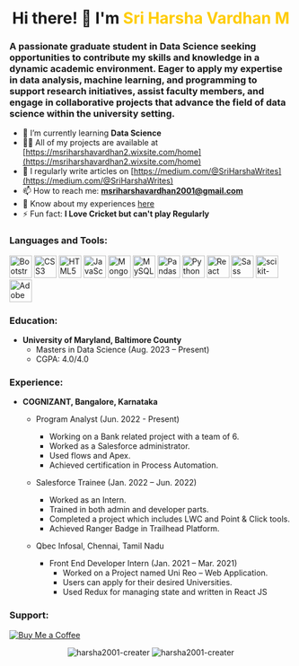 <h1 align="center">Hi there! 👋 I'm <span style="color:#ffcc00">Sri Harsha Vardhan M</span></h1>

### A passionate graduate student in Data Science seeking opportunities to contribute my skills and knowledge in a dynamic academic environment. Eager to apply my expertise in data analysis, machine learning, and programming to support research initiatives, assist faculty members, and engage in collaborative projects that advance the field of data science within the university setting.

- 🌱 I’m currently learning **Data Science**
- 👨‍💻 All of my projects are available at [https://msriharshavardhan2.wixsite.com/home](https://msriharshavardhan2.wixsite.com/home)
- 📝 I regularly write articles on [https://medium.com/@SriHarshaWrites](https://medium.com/@SriHarshaWrites)
- 📫 How to reach me: **msriharshavardhan2001@gmail.com**
- 📄 Know about my experiences [here](https://drive.google.com/drive/folders/1L73hcZNihTv0P5PmuPsqgAOWSauT12Ks?usp=sharing)
- ⚡ Fun fact: **I Love Cricket but can't play Regularly**

<h3 align="left">Languages and Tools:</h3>
<p align="left">
  <img src="https://img.icons8.com/color/48/000000/bootstrap.png" alt="Bootstrap" width="40" height="40"/>
  <img src="https://img.icons8.com/color/48/000000/css3.png" alt="CSS3" width="40" height="40"/>
  <img src="https://img.icons8.com/color/48/000000/html-5.png" alt="HTML5" width="40" height="40"/>
  <img src="https://img.icons8.com/color/48/000000/javascript.png" alt="JavaScript" width="40" height="40"/>
  <img src="https://img.icons8.com/color/48/000000/mongodb.png" alt="MongoDB" width="40" height="40"/>
  <img src="https://img.icons8.com/color/48/000000/mysql.png" alt="MySQL" width="40" height="40"/>
  <img src="https://img.icons8.com/color/48/000000/pandas.png" alt="Pandas" width="40" height="40"/>
  <img src="https://img.icons8.com/color/48/000000/python.png" alt="Python" width="40" height="40"/>
  <img src="https://img.icons8.com/color/48/000000/react-native.png" alt="React" width="40" height="40"/>
  <img src="https://img.icons8.com/color/48/000000/sass.png" alt="Sass" width="40" height="40"/>
  <img src="https://img.icons8.com/color/48/000000/sklearn.png" alt="scikit-learn" width="40" height="40"/>
  <img src="https://img.icons8.com/windows/48/000000/adobe-xd.png" alt="Adobe XD" width="40" height="40"/>
</p>

### Education:
- **University of Maryland, Baltimore County**
  - Masters in Data Science (Aug. 2023 – Present)
  - CGPA: 4.0/4.0

### Experience:
- **COGNIZANT, Bangalore, Karnataka**
  - Program Analyst (Jun. 2022 - Present)
    - Working on a Bank related project with a team of 6.
    - Worked as a Salesforce administrator.
    - Used flows and Apex.
    - Achieved certification in Process Automation.

  - Salesforce Trainee (Jan. 2022 – Jun. 2022)
    - Worked as an Intern.
    - Trained in both admin and developer parts.
    - Completed a project which includes LWC and Point & Click tools.
    - Achieved Ranger Badge in Trailhead Platform.

  - Qbec Infosal, Chennai, Tamil Nadu
    - Front End Developer Intern (Jan. 2021 – Mar. 2021)
      - Worked on a Project named Uni Reo – Web Application.
      - Users can apply for their desired Universities.
      - Used Redux for managing state and written in React JS

<h3 align="left">Support:</h3>
<p align="left">
  <a href="https://www.buymeacoffee.com/sriharshavardhan">
    <img src="https://cdn.buymeacoffee.com/buttons/v2/default-yellow.png" alt="Buy Me a Coffee"/>
  </a>
</p>

<p align="center">
  <img src="https://github-readme-stats.vercel.app/api/top-langs?username=harsha2001-creater&show_icons=true&locale=en&layout=compact" alt="harsha2001-creater" />
  <img src="https://github-readme-stats.vercel.app/api?username=harsha2001-creater&show_icons=true&locale=en" alt="harsha2001-creater" />
</p>
